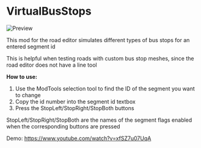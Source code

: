 # VirtualBusStops
![Preview](https://i.imgur.com/eXWaj5g.jpg?1)

This mod for the road editor simulates different types of bus stops for an entered segment id

This is helpful when testing roads with custom bus stop meshes, since the road editor does not have a line tool

**How to use:**
<ol>
<li>Use the ModTools selection tool to find the ID of the segment you want to change</li>
<li>Copy the id number into the segment id textbox</li>
<li>Press the StopLeft/StopRight/StopBoth buttons</li>
</ol>

StopLeft/StopRight/StopBoth are the names of the segment flags enabled when the corresponding buttons are pressed

Demo: https://www.youtube.com/watch?v=xfSZ7u07UqA
